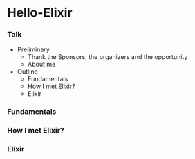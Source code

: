 # Hello-Elixir


### Talk

* Preliminary
  * Thank the Sponsors, the organizers and the opportunity
  * About me
* Outline
  * Fundamentals
  * How I met Elixir?
  * Elixir
  
  
### Fundamentals


### How I met Elixir?


### Elixir 


